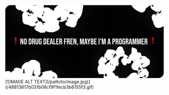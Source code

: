 <div>
    <img src='/Group.png'>
    [![IMAGE ALT TEXT](/path/to/image.jpg)](/48813817b031b08cf9f1fecb3b6155f3.gif)

</div>
